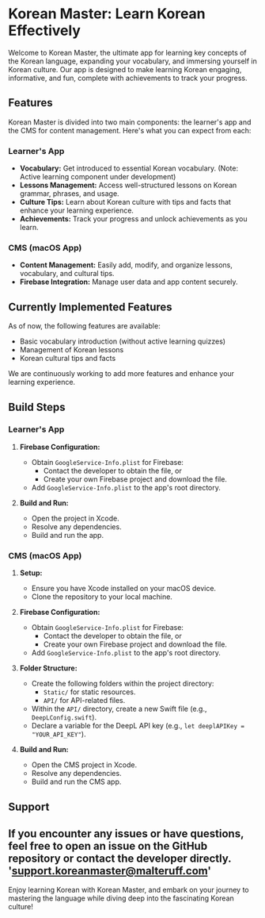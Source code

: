 # Korean Master: Learn Korean Effectively

Welcome to Korean Master, the ultimate app for learning key concepts of the Korean language, expanding your vocabulary, and immersing yourself in Korean culture. Our app is designed to make learning Korean engaging, informative, and fun, complete with achievements to track your progress.

## Features

Korean Master is divided into two main components: the learner's app and the CMS for content management. Here's what you can expect from each:

### Learner's App

- **Vocabulary:** Get introduced to essential Korean vocabulary. (Note: Active learning component under development)
- **Lessons Management:** Access well-structured lessons on Korean grammar, phrases, and usage.
- **Culture Tips:** Learn about Korean culture with tips and facts that enhance your learning experience.
- **Achievements:** Track your progress and unlock achievements as you learn.

### CMS (macOS App)

- **Content Management:** Easily add, modify, and organize lessons, vocabulary, and cultural tips.
- **Firebase Integration:** Manage user data and app content securely.

## Currently Implemented Features

As of now, the following features are available:

- Basic vocabulary introduction (without active learning quizzes)
- Management of Korean lessons
- Korean cultural tips and facts

We are continuously working to add more features and enhance your learning experience.

## Build Steps

### Learner's App

1. **Firebase Configuration:**
   - Obtain `GoogleService-Info.plist` for Firebase:
     - Contact the developer to obtain the file, or
     - Create your own Firebase project and download the file.
   - Add `GoogleService-Info.plist` to the app's root directory.

2. **Build and Run:**
   - Open the project in Xcode.
   - Resolve any dependencies.
   - Build and run the app.

### CMS (macOS App)

1. **Setup:**
   - Ensure you have Xcode installed on your macOS device.
   - Clone the repository to your local machine.

2. **Firebase Configuration:**
   - Obtain `GoogleService-Info.plist` for Firebase:
     - Contact the developer to obtain the file, or
     - Create your own Firebase project and download the file.
   - Add `GoogleService-Info.plist` to the app's root directory.

3. **Folder Structure:**
   - Create the following folders within the project directory:
     - `Static/` for static resources.
     - `API/` for API-related files.
   - Within the `API/` directory, create a new Swift file (e.g., `DeepLConfig.swift`).
   - Declare a variable for the DeepL API key (e.g., `let deeplAPIKey = "YOUR_API_KEY"`).

4. **Build and Run:**
   - Open the CMS project in Xcode.
   - Resolve any dependencies.
   - Build and run the CMS app.

## Support

If you encounter any issues or have questions, feel free to open an issue on the GitHub repository or contact the developer directly.
'support.koreanmaster@malteruff.com'
---

Enjoy learning Korean with Korean Master, and embark on your journey to mastering the language while diving deep into the fascinating Korean culture!
